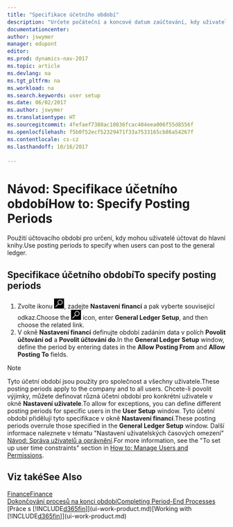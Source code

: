 ```yaml
---
title: "Specifikace účetního období"
description: "Určete počáteční a koncové datum zaúčtování, kdy uživatelé mohou účtovat do hlavní knihy."
documentationcenter: 
author: jswymer
manager: edupont
editor: 
ms.prod: dynamics-nav-2017
ms.topic: article
ms.devlang: na
ms.tgt_pltfrm: na
ms.workload: na
ms.search.keywords: user setup
ms.date: 06/02/2017
ms.author: jswymer
ms.translationtype: HT
ms.sourcegitcommit: 4fefaef7380ac10836fcac404eea006f55d8556f
ms.openlocfilehash: f5b0f52ecf52329471f33a7533165cb86a54267f
ms.contentlocale: cs-cz
ms.lasthandoff: 10/16/2017

---
```

# <a name="how-to-specify-posting-periods"></a><span data-ttu-id="7651a-103">Návod: Specifikace účetního období</span><span class="sxs-lookup"><span data-stu-id="7651a-103">How to: Specify Posting Periods</span></span>
<span data-ttu-id="7651a-104">Použití účtovacího období pro určení, kdy mohou uživatelé účtovat do hlavní knihy.</span><span class="sxs-lookup"><span data-stu-id="7651a-104">Use posting periods to specify when users can post to the general ledger.</span></span>  

## <a name="to-specify-posting-periods"></a><span data-ttu-id="7651a-105">Specifikace účetního období</span><span class="sxs-lookup"><span data-stu-id="7651a-105">To specify posting periods</span></span>
1. <span data-ttu-id="7651a-106">Zvolte ikonu ![Vyhledat stránku nebo sestavu](media/ui-search/search_small.png "Ikona Vyhledat stránku nebo sestavu"), zadejte **Nastavení financí** a pak vyberte související odkaz.</span><span class="sxs-lookup"><span data-stu-id="7651a-106">Choose the ![Search for Page or Report](media/ui-search/search_small.png "Search for Page or Report icon") icon, enter **General Ledger Setup**, and then choose the related link.</span></span>  
2. <span data-ttu-id="7651a-107">V okně **Nastavení financí** definujte období zadáním data v polích **Povolit účtování od** a **Povolit účtování do**.</span><span class="sxs-lookup"><span data-stu-id="7651a-107">In the **General Ledger Setup** window, define the period by entering dates in the **Allow Posting From** and **Allow Posting To** fields.</span></span>  

> [!NOTE]  
>   <span data-ttu-id="7651a-108">Tyto účetní období jsou použity pro společnost a všechny uživatele.</span><span class="sxs-lookup"><span data-stu-id="7651a-108">These posting periods apply to the company and to all users.</span></span> <span data-ttu-id="7651a-109">Chcete-li povolit výjimky, můžete definovat různá účetní období pro konkrétní uživatele v okně **Nastavení uživatele**.</span><span class="sxs-lookup"><span data-stu-id="7651a-109">To allow for exceptions, you can define different posting periods for specific users in the **User Setup** window.</span></span> <span data-ttu-id="7651a-110">Tyto účetní období přidělují tyto specifikace v okně **Nastavení financí**.</span><span class="sxs-lookup"><span data-stu-id="7651a-110">These posting periods overrule those specified in the **General Ledger Setup** window.</span></span> <span data-ttu-id="7651a-111">Další informace naleznete v tématu "Nastavení uživatelských časových omezení" [Návod: Správa uživatelů a oprávnění](ui-how-users-permissions.md).</span><span class="sxs-lookup"><span data-stu-id="7651a-111">For more information, see the "To set up user time constraints" section in [How to: Manage Users and Permissions](ui-how-users-permissions.md).</span></span>

## <a name="see-also"></a><span data-ttu-id="7651a-112">Viz také</span><span class="sxs-lookup"><span data-stu-id="7651a-112">See Also</span></span>
[<span data-ttu-id="7651a-113">Finance</span><span class="sxs-lookup"><span data-stu-id="7651a-113">Finance</span></span>](finance.md)  
[<span data-ttu-id="7651a-114">Dokončování procesů na konci období</span><span class="sxs-lookup"><span data-stu-id="7651a-114">Completing Period-End Processes</span></span>](year-how-complete-period-end-processes.md)  
<span data-ttu-id="7651a-115">[Práce s [!INCLUDE[d365fin](includes/d365fin_md.md)]](ui-work-product.md)</span><span class="sxs-lookup"><span data-stu-id="7651a-115">[Working with [!INCLUDE[d365fin](includes/d365fin_md.md)]](ui-work-product.md)</span></span>

